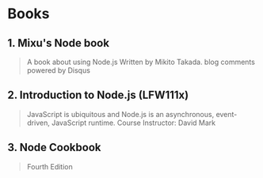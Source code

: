# Books

## 1. Mixu's Node book 

> A book about using Node.js
Written by Mikito Takada.
blog comments powered by Disqus

## 2. Introduction to Node.js (LFW111x)

> JavaScript is ubiquitous and Node.js is an asynchronous, event-driven, JavaScript runtime.
Course Instructor: David Mark

## 3. Node Cookbook 

> Fourth Edition
